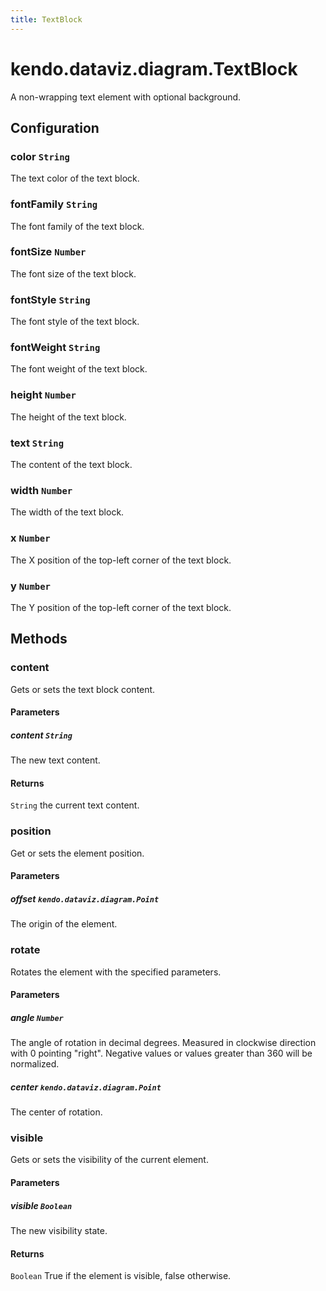 ```yaml
---
title: TextBlock
---
```


# kendo.dataviz.diagram.TextBlock

A non-wrapping text element with optional background.

## Configuration

### color `String`

The text color of the text block.

### fontFamily `String`

The font family of the text block.

### fontSize `Number`

The font size of the text block.

### fontStyle `String`

The font style of the text block.

### fontWeight `String`

The font weight of the text block.

### height `Number`

The height of the text block.

### text `String`

The content of the text block.

### width `Number`

The width of the text block.

### x `Number`

The X position of the top-left corner of the text block.

### y `Number`

The Y position of the top-left corner of the text block.

## Methods

### content
Gets or sets the text block content.

#### Parameters

##### content `String`
The new text content.

#### Returns
`String` the current text content.


### position
Get or sets the element position.

#### Parameters

##### offset `kendo.dataviz.diagram.Point`
The origin of the element.


### rotate
Rotates the element with the specified parameters.

#### Parameters

##### angle `Number`
The angle of rotation in decimal degrees.
Measured in clockwise direction with 0 pointing "right".
Negative values or values greater than 360 will be normalized.

##### center `kendo.dataviz.diagram.Point`
The center of rotation.


### visible
Gets or sets the visibility of the current element.

#### Parameters

##### visible `Boolean`
The new visibility state.

#### Returns
`Boolean` True if the element is visible, false otherwise.
